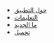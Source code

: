 * [حول التطبيق](/wiki/about/ar)
* [التعليمات](/wiki/faq/ar)
* [ما الجديد](/wiki/what-is-new/ar)
* [تحميل](/wiki/download/ar)
